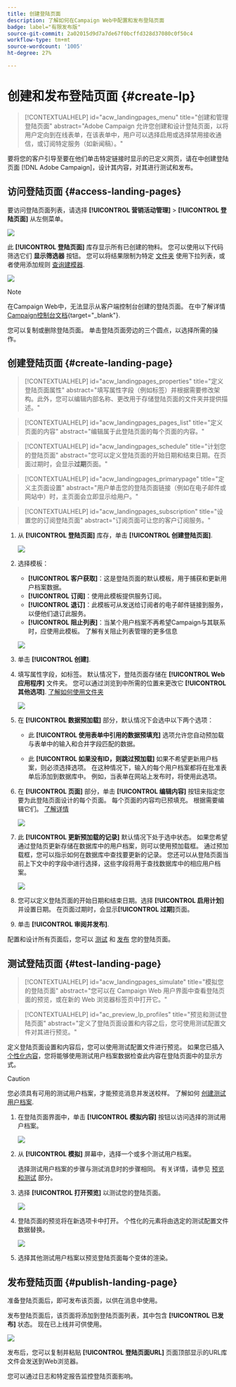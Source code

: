 ```yaml
---
title: 创建登陆页面
description: 了解如何在Campaign Web中配置和发布登陆页面
badge: label="有限发布版"
source-git-commit: 2a02015d9d7a7de67f0bcffd328d37080c0f50c4
workflow-type: tm+mt
source-wordcount: '1005'
ht-degree: 27%

---
```


# 创建和发布登陆页面 {#create-lp}

>[!CONTEXTUALHELP]
>id="acw_landingpages_menu"
>title="创建和管理登陆页面"
>abstract="Adobe Campaign 允许您创建和设计登陆页面，以将用户定向到在线表单，在该表单中，用户可以选择启用或选择禁用接收通信，或订阅特定服务（如新闻稿）。"

要将您的客户引导至要在他们单击特定链接时显示的已定义网页，请在中创建登陆页面 [!DNL Adobe Campaign]，设计其内容，对其进行测试和发布。

## 访问登陆页面 {#access-landing-pages}

要访问登陆页面列表，请选择 **[!UICONTROL 营销活动管理]** > **[!UICONTROL 登陆页面]** 从左侧菜单。

![](assets/lp-inventory.png)

此 **[!UICONTROL 登陆页面]** 库存显示所有已创建的物料。 您可以使用以下代码筛选它们 **显示筛选器** 按钮。 您可以将结果限制为特定 [文件夹](../get-started/permissions.md#folders) 使用下拉列表，或者使用添加规则 [查询建模器](../query/query-modeler-overview.md).

![](assets/lp-inventory-filter.png)

<!--From this list, you can access the [landing page Live report](../reports/lp-report-live.md) or [landing page Global report](../reports/lp-report-global.md) for published items.-->

>[!NOTE]
>
>在Campaign Web中，无法显示从客户端控制台创建的登陆页面。 在中了解详情 [Campaign控制台文档](https://experienceleague.adobe.com/docs/campaign/campaign-v8/content/webapps.html){target="_blank"}.

<!--If you unpublish a landing page which is referenced in a message, the link to the landing page will be broken and an error page will be displayed. You cannot delete a published landing page. To delete it, you must first unpublish it.-->

您可以复制或删除登陆页面。 单击登陆页面旁边的三个圆点，以选择所需的操作。

## 创建登陆页面 {#create-landing-page}

>[!CONTEXTUALHELP]
>id="acw_landingpages_properties"
>title="定义登陆页面属性"
>abstract="填写属性字段（例如标签）并根据需要修改架构。此外，您可以编辑内部名称、更改用于存储登陆页面的文件夹并提供描述。"

>[!CONTEXTUALHELP]
>id="acw_landingpages_pages_list"
>title="定义页面的内容"
>abstract="编辑属于此登陆页面的每个页面的内容。"

>[!CONTEXTUALHELP]
>id="acw_landingpages_schedule"
>title="计划您的登陆页面"
>abstract="您可以定义登陆页面的开始日期和结束日期。在页面过期时，会显示&#x200B;**过期**&#x200B;页面。"


>[!CONTEXTUALHELP]
>id="acw_landingpages_primarypage"
>title="定义主页面设置"
>abstract="用户单击您的登陆页面链接（例如在电子邮件或网站中）时，主页面会立即显示给用户。"

>[!CONTEXTUALHELP]
>id="acw_landingpages_subscription"
>title="设置您的订阅登陆页面"
>abstract="订阅页面可让您的客户订阅服务。"

<!--The main steps to create landing pages are as follows:

![](assets/lp-creation-process.png)-->

1. 从 **[!UICONTROL 登陆页面]** 库存，单击 **[!UICONTROL 创建登陆页面]**.

   ![](assets/lp-create-button.png)

1. 选择模板：
   * **[!UICONTROL 客户获取]**：这是登陆页面的默认模板，用于捕获和更新用户档案数据。
   * **[!UICONTROL 订阅]**：使用此模板提供服务订阅。
   * **[!UICONTROL 退订]**：此模板可从发送给订阅者的电子邮件链接到服务，以便他们退订此服务。
   * **[!UICONTROL 阻止列表]**：当某个用户档案不再希望Campaign与其联系时，应使用此模板。 了解有关阻止列表管理的更多信息

   ![](assets/lp-templates.png)

1. 单击 **[!UICONTROL 创建]**.

1. 填写属性字段，如标签。 默认情况下，登陆页面存储在 **[!UICONTROL Web应用程序]** 文件夹。 您可以通过浏览到中所需的位置来更改它 **[!UICONTROL 其他选项]**. [了解如何使用文件夹](../get-started/permissions.md#folders)

   ![](assets/lp-properties.png)

1. 在 **[!UICONTROL 数据预加载]** 部分，默认情况下会选中以下两个选项：

   * 此 **[!UICONTROL 使用表单中引用的数据预填充]** 选项允许您自动预加载与表单中的输入和合并字段匹配的数据。

   * 此 **[!UICONTROL 如果没有ID，则跳过预加载]** 如果不希望更新用户档案，则必须选择选项。 在这种情况下，输入的每个用户档案都将在批准表单后添加到数据库中。 例如，当表单在网站上发布时，将使用此选项。

1. 在 **[!UICONTROL 页面]** 部分，单击 **[!UICONTROL 编辑内容]** 按钮来指定您要为此登陆页面设计的每个页面。 每个页面的内容均已预填充。 根据需要编辑它们。 [了解详情](lp-content.md)

   ![](assets/lp-pages.png)

1. 此 **[!UICONTROL 更新预加载的记录]** 默认情况下处于选中状态。 如果您希望通过登陆页更新存储在数据库中的用户档案，则可以使用预加载框。 通过预加载框，您可以指示如何在数据库中查找要更新的记录。 您还可以从登陆页面当前上下文中的字段中进行选择，这些字段将用于查找数据库中的相应用户档案。

   ![](assets/lp-storage-schedule.png)

1. 您可以定义登陆页面的开始日期和结束日期。选择 **[!UICONTROL 启用计划]** 并设置日期。 在页面过期时，会显示&#x200B;**[!UICONTROL 过期]**&#x200B;页面。

1. 单击 **[!UICONTROL 审阅并发布]**.

配置和设计所有页面后，您可以 [测试](#test-landing-page) 和 [发布](#publish-landing-page) 您的登陆页面。

## 测试登陆页面 {#test-landing-page}

>[!CONTEXTUALHELP]
>id="acw_landingpages_simulate"
>title="模拟您的登陆页面"
>abstract="您可以在 Campaign Web 用户界面中查看登陆页面的预览，或在新的 Web 浏览器标签页中打开它。"

>[!CONTEXTUALHELP]
>id="ac_preview_lp_profiles"
>title="预览和测试登陆页面"
>abstract="定义了登陆页面设置和内容之后，您可使用测试配置文件对其进行预览。"

定义登陆页面设置和内容后，您可以使用测试配置文件进行预览。 如果您已插入 [个性化内容](../personalization/gs-personalization.md)，您将能够使用测试用户档案数据检查此内容在登陆页面中的显示方式。

>[!CAUTION]
>
>您必须具有可用的测试用户档案，才能预览消息并发送校样。 了解如何 [创建测试用户档案](../audience/test-profiles.md).

1. 在登陆页面界面中，单击 **[!UICONTROL 模拟内容]** 按钮以访问选择的测试用户档案。

   ![](assets/lp-simulate-content.png)

1. 从 **[!UICONTROL 模拟]** 屏幕中，选择一个或多个测试用户档案。

   选择测试用户档案的步骤与测试消息时的步骤相同。 有关详情，请参见 [预览和测试](../preview-test/preview-test.md) 部分。

1. 选择 **[!UICONTROL 打开预览]** 以测试您的登陆页面。

   ![](assets/lp-open-preview.png)

1. 登陆页面的预览将在新选项卡中打开。 个性化的元素将由选定的测试配置文件数据替换。

   ![](assets/lp-preview.png)

1. 选择其他测试用户档案以预览登陆页面每个变体的渲染。

<!--Can you preview Confirmation/Error/Expiration pages?-->

## 发布登陆页面 {#publish-landing-page}

准备登陆页面后，即可发布该页面，以供在消息中使用。

发布登陆页面后，该页面将添加到登陆页面列表，其中包含 **[!UICONTROL 已发布]** 状态。 现在已上线并可供使用。

![](assets/lp-published.png)

发布后，您可以复制并粘贴 **[!UICONTROL 登陆页面URL]** 页面顶部显示的URL库文件会发送到Web浏览器。

您可以通过日志和特定报告监控登陆页面影响。

